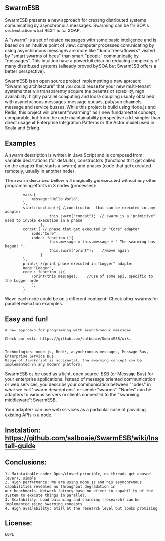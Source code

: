## SwarmESB  


SwarmESB presents a new approach for creating distributed systems comunicating by asynchronous messages.
Swarming can be for SOA's orchestration what REST is for SOAP.

A "swarm" is a set of related messages with some basic inteligence and is based on an intuitive point of view: 
 computer processes comunicating by using asynchronous messages are more like "dumb trees/flowers" visited by "smart 
swarms of bees" than smart "people" communicatig by "messages". 
This intuition have a powerfull efect on reducing complexity of many distributed systems (allready proved by SOA but SwarmESB offers a better perspective).

 SwarmESB is an open source project implementing a new aproach: "Swarming architecture" that you could reuse 
for your new multi-tenant systems that will transparently acquire the benefits of sclability, high availability, highly
parallel computing and loose coupling usually obtained with asynchronous messages, message queues, pub/sub channels, 
message and service busses. While this project is build using Node.js and Redis, this project will present "swarming" 
as a new fundamental concept, comparable, but from the code maintainability perspective a lot simpler than direct 
usage of Enterprise Integration Patterns or the Actor model used in Scala and Erlang.

## Examples
    
A swarm description is written in Java Script and is composed from:  variable declarations (for defaults),
constructors (functions that get called on the adapter that starts a swarm) and phases (code that get executed
remotely, usually in another node) 
    
The swarm described bellow will magically get executed without any other programming efforts in 3 nodes (processes):

            vars:{
                message:"Hello World",
            },
            start:function(){ //constructor  that can be executed in any adapter
                        this.swarm("concat");  // swarm is a "primitive" used to invoke execution in a phase
                    },
            concat:{ // phase that get executed in "Core" adapter
                node:"Core",
                code : function (){
                        this.message = this.message + " The swarming has begun! ";
                        this.swarm("print");    //move again
                    }
            },
            print:{ //print phase executed in "Logger" adapter
            node:"Logger",
            code : function (){
                cprint(this.message);    //use of some api, specific to the Logger node
                },
            }
 

Waw: each node could be on a different continent!  Check other swarms for parallel execution examples.



## Easy and fun! 
    A new approach for programming with asynchronous messages.
    
    Check our wiki: https://github.com/salboaie/SwarmESB/wiki


    Technologies: node.js, Redis, asynchronous messages, Message Bus, Enterprise Service Bus
    Usage of JavaScript is accidental, the swarming concept can be implemented on any modern platform.

SwarmESB ca be used as a light, open source, ESB (or Message Bus) for your enterprise applications.
Instead of message oriented communication or web services, you describe your communication between "nodes" in what
we call "swarm descriptions" or simple "swarms".
"Nodes" can be adapters to various servers or clients connected to the "swarming middleware": SwarmESB.

Your adapters can use web services as a particular case of providing existing APIs in a node.


## Instalation:  https://github.com/salboaie/SwarmESB/wiki/Install-guide

## Conclusions:

    1. Maintainable code: Open/closed principle, no threads get abused (ever), simple
    2. High performance: We are using node.js and his asynchronous capabilities revealed no throughput degradation in
    our benchmarks. Network latency have no effect in capability of the system to execute things in parallel.
    3. Scalability: Load balancing and sharding (research) can be implemented using swarming concepts
    4. High availability: Still at the research level but looks promising


## License:

    LGPL